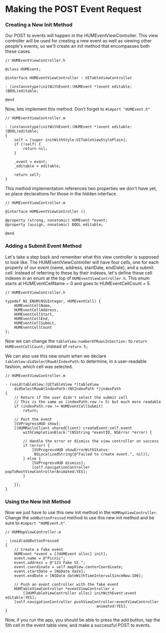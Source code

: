 # Making the POST Event Request

### Creating a New Init Method

Our POST to events will happen in the HUMEventViewController. This view controller will be used for creating a new event as well as viewing other people's events, so we'll create an init method that encompasses both these cases.

	// HUMEventViewController.h
	
	@class HUMEvent;

	@interface HUMEventViewController : UITableViewController
	
	- (instancetype)initWithEvent:(HUMEvent *)event editable:(BOOL)editable;
	
	@end
	
Now, lets implement this method. Don't forget to `#import "HUMEvent.h"`

	// HUMEventViewController.m

	- (instancetype)initWithEvent:(HUMEvent *)event editable:(BOOL)editable;
	{
	    self = [super initWithStyle:UITableViewStylePlain];
	    if (!self) {
	        return nil;
	    }
	
	    _event = event;
	    _editable = editable;
	
	    return self;
	}

This method implementation references two properties we don't have yet, so place declarations for those in the hidden interface.

	// HUMEventViewController.m

	@interface HUMEventViewController ()
	
	@property (strong, nonatomic) HUMEvent *event;
	@property (assign, nonatomic) BOOL editable;
	
	@end
	
### Adding a Submit Event Method

Let's take a step back and remember what this view controller is supposed to look like. The HUMEventViewController will have four cells, one for each property of our event (name, address, startDate, endDate), and a submit cell. Instead of referring to these by their indexes, let's define these cell indexes in an enum at the top of `HUMEventViewController.h`. This enum starts at HUMEventCellName = 0 and goes to HUMEventCellCount = 5.

	// HUMEventViewController.h
	
	typedef NS_ENUM(NSUInteger, HUMEventCell) {
	    HUMEventCellName,
	    HUMEventCellAddress,
	    HUMEventCellStart,
	    HUMEventCellEnd,
	    HUMEventCellSubmit,
	    HUMEventCellCount
	};
	
Now we can change the `tableView:numberOfRowsInSection:` to `return HUMEventCellCount;` instead of `return 5;`

We can also use this new enum when we declare `tableView:didSelectRowAtIndexPath:`to determine, in a user-readable fashion, which cell was selected.
	
	// HUMEventViewController.m
	
	- (void)tableView:(UITableView *)tableView
	    didSelectRowAtIndexPath:(NSIndexPath *)indexPath
	{
	    // Return if the user didn't select the submit cell
	    // This is the same as (indexPath.row != 5) but much more readable
	    if (indexPath.row != HUMEventCellSubmit)
	        return;
	
	    // Post the event
	    [SVProgressHUD show];
	    [[HUMRailsClient sharedClient] createEvent:self.event
	        withCompletionBlock:^(NSString *eventID, NSError *error) {
	
			// Handle the error or dismiss the view controller on success
	        if (error) {
	            [SVProgressHUD showErrorWithStatus:
	             NSLocalizedString(@"Failed to create event.", nil)];
	        } else {
	            [SVProgressHUD dismiss];
	            [self.navigationController popToRootViewControllerAnimated:YES];
	        }
	
	    }];
	}

### Using the New Init Method

Now we just have to use this new init method in the `HUMMapViewController`. Change the `addButtonPressed` method to use this new init method and be sure to `#import "HUMEvent.h"`.

	// HUMMapViewController.m

	- (void)addButtonPressed
	{
	    // Create a fake event
	    HUMEvent *event = [[HUMEvent alloc] init];
	    event.name = @"Picnic";
	    event.address = @"123 Fake St.";
	    event.coordinate = self.mapView.centerCoordinate;
	    event.startDate = [NSDate date];
	    event.endDate = [NSDate dateWithTimeIntervalSinceNow:100];
	
	    // Push an event controller with the fake event
	    HUMTableViewController *eventViewController =
	        [[HUMTableViewController alloc] initWithEvent:event editable:YES];
	    [self.navigationController pushViewController:eventViewController
	                                         animated:YES];
	}

Now, if you run the app, you should be able to press the add button, tap the 5th cell in the event table view, and make a successful POST to events.
